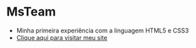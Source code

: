 # MsTeam

* Minha primeira experiência com a linguagem HTML5 e CSS3
* [Clique aqui para visitar meu site](https://cassianodess.github.io/MsTeam/)
